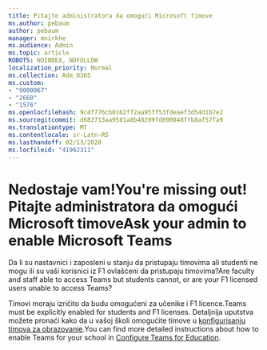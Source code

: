 ```yaml
---
title: Pitajte administratora da omogući Microsoft timove
ms.author: pebaum
author: pebaum
manager: mnirkhe
ms.audience: Admin
ms.topic: article
ROBOTS: NOINDEX, NOFOLLOW
localization_priority: Normal
ms.collection: Adm_O365
ms.custom:
- "9000067"
- "2660"
- "1576"
ms.openlocfilehash: 9c4f776cb0162ff2aa95ff53fdeaef3d54d1b7e2
ms.sourcegitcommit: d682713aa9581a8b40209fd890048ffb8af57fa9
ms.translationtype: MT
ms.contentlocale: sr-Latn-RS
ms.lasthandoff: 02/13/2020
ms.locfileid: "41962311"
---
```

# <a name="youre-missing-out-ask-your-admin-to-enable-microsoft-teams"></a><span data-ttu-id="990c7-102">Nedostaje vam!</span><span class="sxs-lookup"><span data-stu-id="990c7-102">You're missing out!</span></span> <span data-ttu-id="990c7-103">Pitajte administratora da omogući Microsoft timove</span><span class="sxs-lookup"><span data-stu-id="990c7-103">Ask your admin to enable Microsoft Teams</span></span>

<span data-ttu-id="990c7-104">Da li su nastavnici i zaposleni u stanju da pristupaju timovima ali studenti ne mogu ili su vaši korisnici iz F1 ovlašćeni da pristupaju timovima?</span><span class="sxs-lookup"><span data-stu-id="990c7-104">Are faculty and staff able to access Teams but students cannot, or are your F1 licensed users unable to access Teams?</span></span>

<span data-ttu-id="990c7-105">Timovi moraju izričito da budu omogućeni za učenike i F1 licence.</span><span class="sxs-lookup"><span data-stu-id="990c7-105">Teams must be explicitly enabled for students and F1 licenses.</span></span> <span data-ttu-id="990c7-106">Detaljnija uputstva možete pronaći kako da u vašoj školi omogućite timove u [konfigurisanju timova za obrazovanje](https://docs.microsoft.com/microsoft-365/education/deploy/set-up-teams-for-education).</span><span class="sxs-lookup"><span data-stu-id="990c7-106">You can find more detailed instructions about how to enable Teams for your school in [Configure Teams for Education](https://docs.microsoft.com/microsoft-365/education/deploy/set-up-teams-for-education).</span></span> 